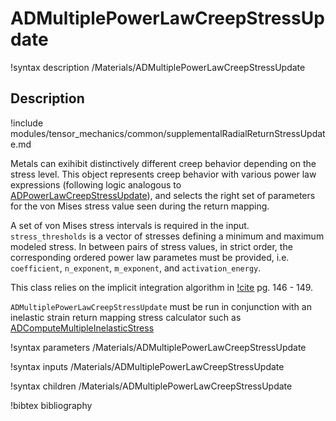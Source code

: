 # ADMultiplePowerLawCreepStressUpdate

!syntax description /Materials/ADMultiplePowerLawCreepStressUpdate

## Description

!include modules/tensor_mechanics/common/supplementalRadialReturnStressUpdate.md

Metals can exihibit distinctively different creep behavior depending on the stress
level. This object represents creep behavior with various power law expressions (following
logic analogous to [ADPowerLawCreepStressUpdate](ADPowerLawCreepStressUpdate.md)), 
and selects the right set of parameters for the von Mises stress value seen during
the return mapping. 

A set of von Mises stress intervals is required in the input. `stress_thresholds` is a 
vector of stresses defining a minimum and maximum modeled stress. In between pairs of
stress values, in strict order, the corresponding ordered power law parametes must be
provided, i.e. `coefficient`, `n_exponent`, `m_exponent`, and `activation_energy`.
 
This class relies on the implicit integration algorithm in
[!cite](dunne2005introduction) pg. 146 - 149.

`ADMultiplePowerLawCreepStressUpdate` must be run in conjunction with an inelastic
strain return mapping stress calculator such as
[ADComputeMultipleInelasticStress](ADComputeMultipleInelasticStress.md)

!syntax parameters /Materials/ADMultiplePowerLawCreepStressUpdate

!syntax inputs /Materials/ADMultiplePowerLawCreepStressUpdate

!syntax children /Materials/ADMultiplePowerLawCreepStressUpdate

!bibtex bibliography
